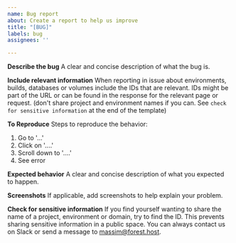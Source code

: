 ```yaml
---
name: Bug report
about: Create a report to help us improve
title: "[BUG]"
labels: bug
assignees: ''

---
```


**Describe the bug**
A clear and concise description of what the bug is.

**Include relevant information**
When reporting in issue about environments, builds, databases or volumes include the IDs that are relevant. IDs might be part of the URL or can be found in the response for the relevant page or request.
(don't share project and environment names if you can. See `check for sensitive information` at the end of the template)

**To Reproduce**
Steps to reproduce the behavior:
1. Go to '...'
2. Click on '....'
3. Scroll down to '....'
4. See error

**Expected behavior**
A clear and concise description of what you expected to happen.

**Screenshots**
If applicable, add screenshots to help explain your problem.

**Check for sensitive information**
If you find yourself wanting to share the name of a project, environment or domain, try to find the ID.
This prevents sharing sensitive information in a public space. You can always contact us on Slack or send a message to massim@forest.host.

